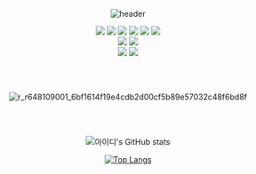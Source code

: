 
<div align="center">


<!--
![header](https://capsule-render.vercel.app/api?type=waving&color=timeGradient&height=300&section=header&text=Hello!&fontSize=70&animation=fadeIn&fontAlignY=38&desc=bloodymerry's+GitHub+Profile&descAlignY=51&descAlign=62)
-->

![header](https://capsule-render.vercel.app/api?type=waving&animation=fadeIn&color=timeGradient&height=300&section=header&text=Hello!+I'm+bloodymerry😀&fontSize=50)

<img src="https://img.shields.io/badge/C%2b%2b-00599C?style=for-the-badge&logo=C%2b%2b&logoColor=white">
<img src="https://img.shields.io/badge/C%23-A8B9CC?style=for-the-badge&logo=csharp&logoColor=white">
<img src="https://img.shields.io/badge/.NET-512BD4?style=for-the-badge&logo=dotnet&logoColor=white">
<img src="https://img.shields.io/badge/Python-3670A0?style=for-the-badge&logo=python&logoColor=white">
<img src="https://img.shields.io/badge/Andorid-3DDC84?style=for-the-badge&logo=android&logoColor=white">
<img src="https://img.shields.io/badge/MySQL-4479A1?style=for-the-badge&logo=mysql&logoColor=white">

<br/>

<img src="https://img.shields.io/badge/Visual%20Studio-5C2D91?style=for-the-badge&logo=Visual%20Studio&logoColor=white">
<img src="https://img.shields.io/badge/Android%20Studio-3DDC84?style=for-the-badge&logo=Android%20Studio&logoColor=white">

<br/>

<img src="https://img.shields.io/badge/Git-F05032?style=for-the-badge&logo=Git&logoColor=white">
<img src="https://img.shields.io/badge/Subversion-809CC9?style=for-the-badge&logo=Subversion&logoColor=white">

<br/><br/>

![r_r648109001_6bf1614f19e4cdb2d00cf5b89e57032c48f6bd8f](https://user-images.githubusercontent.com/20503673/190187278-84caf35a-3dee-4fc3-9ca1-9241dcba5324.jpg)

<br/><br/>

![아이디's GitHub stats](https://github-readme-stats.vercel.app/api?username=bloodymerry&show_icons=true&theme=dracula)

[![Top Langs](https://github-readme-stats.vercel.app/api/top-langs/?username=bloodymerry&layout=compact&theme=dracula)](https://github.com/anuraghazra/github-readme-stats)

</div>
